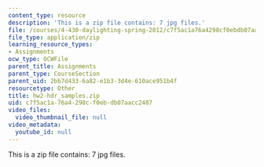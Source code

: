 ```yaml
---
content_type: resource
description: 'This is a zip file contains: 7 jpg files.'
file: /courses/4-430-daylighting-spring-2012/c7f5ac1a76a4298cf0ebdb07aacc2407_hw2-hdr_samples.zip
file_type: application/zip
learning_resource_types:
- Assignments
ocw_type: OCWFile
parent_title: Assignments
parent_type: CourseSection
parent_uid: 2bb7d433-6a82-e1b3-3d4e-610ace951b4f
resourcetype: Other
title: hw2-hdr_samples.zip
uid: c7f5ac1a-76a4-298c-f0eb-db07aacc2407
video_files:
  video_thumbnail_file: null
video_metadata:
  youtube_id: null
---
```

This is a zip file contains: 7 jpg files.

